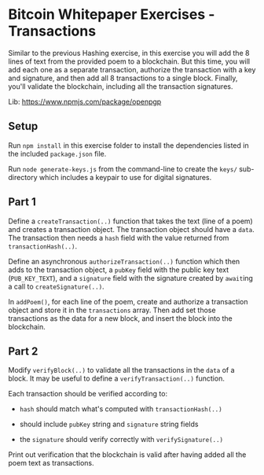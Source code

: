 # Bitcoin Whitepaper Exercises - Transactions

Similar to the previous Hashing exercise, in this exercise you will add the 8 lines of text from the provided poem to a blockchain. But this time, you will add each one as a separate transaction, authorize the transaction with a key and signature, and then add all 8 transactions to a single block. Finally, you'll validate the blockchain, including all the transaction signatures.

Lib: https://www.npmjs.com/package/openpgp

## Setup

Run `npm install` in this exercise folder to install the dependencies listed in the included `package.json` file.

Run `node generate-keys.js` from the command-line to create the `keys/` sub-directory which includes a keypair to use for digital signatures.

## Part 1

Define a `createTransaction(..)` function that takes the text (line of a poem) and creates a transaction object. The transaction object should have a `data`. The transaction then needs a `hash` field with the value returned from `transactionHash(..)`.

Define an asynchronous `authorizeTransaction(..)` function which then adds to the transaction object, a `pubKey` field with the public key text (`PUB_KEY_TEXT`), and a `signature` field with the signature created by `await`ing a call to `createSignature(..)`.

In `addPoem()`, for each line of the poem, create and authorize a transaction object and store it in the `transactions` array. Then add set those transactions as the data for a new block, and insert the block into the blockchain.

## Part 2

Modify `verifyBlock(..)` to validate all the transactions in the `data` of a block. It may be useful to define a `verifyTransaction(..)` function.

Each transaction should be verified according to:

* `hash` should match what's computed with `transactionHash(..)`

* should include `pubKey` string and `signature` string fields

* the `signature` should verify correctly with `verifySignature(..)`

Print out verification that the blockchain is valid after having added all the poem text as transactions.
